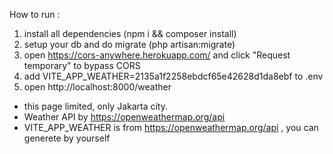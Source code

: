 How to run :
1. install all dependencies (npm i && composer install)
2. setup your db and do migrate (php artisan:migrate)
3. open https://cors-anywhere.herokuapp.com/ and click "Request temporary" to bypass CORS
4. add  VITE_APP_WEATHER=2135a1f2258ebdcf65e42628d1da8ebf to .env
4. open http://localhost:8000/weather

- this page limited, only Jakarta city.
- Weather API by https://openweathermap.org/api
- VITE_APP_WEATHER is from https://openweathermap.org/api , you can generete by yourself
